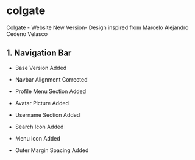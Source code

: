 # colgate
Colgate - Website New Version- Design inspired from Marcelo Alejandro Cedeno Velasco

## 1. Navigation Bar 
- Base Version Added 

- Navbar Alignment Corrected

- Profile Menu Section Added 

- Avatar Picture Added

- Username Section Added

- Search Icon Added

- Menu Icon Added

- Outer Margin Spacing Added